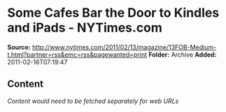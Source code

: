 # Some Cafes Bar the Door to Kindles and iPads - NYTimes.com

**Source:** http://www.nytimes.com/2011/02/13/magazine/13FOB-Medium-t.html?partner=rss&emc=rss&pagewanted=print
**Folder:** Archive
**Added:** 2011-02-16T07:19:47




## Content
*Content would need to be fetched separately for web URLs*
